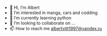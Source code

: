 - 👋 Hi, I’m Albert
- 👀 I’m interested in manga, cars and codding  
- 🌱 I’m currently learning python
- 💞️ I’m looking to collaborate on ...
- 📫 How to reach me albertvitt1997@yandex.ru

<!---
yandere410/yandere410 is a ✨ special ✨ repository because its `README.md` (this file) appears on your GitHub profile.
You can click the Preview link to take a look at your changes.
--->
